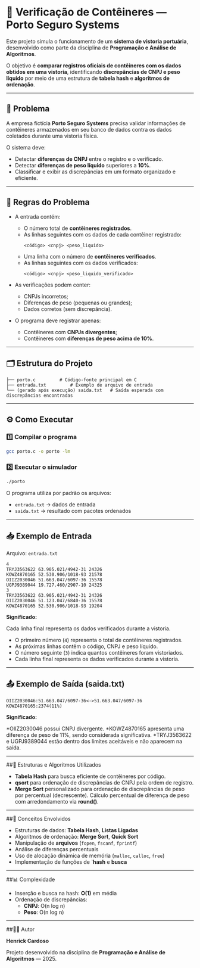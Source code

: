 # 🚢 Verificação de Contêineres — Porto Seguro Systems

Este projeto simula o funcionamento de um **sistema de vistoria portuária**, desenvolvido como parte da disciplina de **Programação e Análise de Algoritmos**.

O objetivo é **comparar registros oficiais de contêineres com os dados obtidos em uma vistoria**, identificando **discrepâncias de CNPJ e peso líquido** por meio de uma estrutura de **tabela hash** e **algoritmos de ordenação**.

---

## 🎯 Problema

A empresa fictícia **Porto Seguro Systems** precisa validar informações de contêineres armazenados em seu banco de dados contra os dados coletados durante uma vistoria física.

O sistema deve:
* Detectar **diferenças de CNPJ** entre o registro e o verificado.
* Detectar **diferenças de peso líquido** superiores a **10%**.
* Classificar e exibir as discrepâncias em um formato organizado e eficiente.

---

## 📜 Regras do Problema

* A entrada contém:
  * O número total de **contêineres registrados**.
  * As linhas seguintes com os dados de cada contêiner registrado:
    ```
    <código> <cnpj> <peso_liquido>
    ```
  * Uma linha com o número de **contêineres verificados**.
  * As linhas seguintes com os dados verificados:
    ```
    <código> <cnpj> <peso_liquido_verificado>
    ```

* As verificações podem conter:
  * CNPJs incorretos;
  * Diferenças de peso (pequenas ou grandes);
  * Dados corretos (sem discrepância).

* O programa deve registrar apenas:
  * Contêineres com **CNPJs divergentes**;
  * Contêineres com **diferenças de peso acima de 10%**.

---

## 🗂️ Estrutura do Projeto

```
├── porto.c         # Código-fonte principal em C
├── entrada.txt         # Exemplo de arquivo de entrada
└── (gerado após execução) saida.txt   # Saída esperada com discrepâncias encontradas
```

---

## ⚙️ Como Executar

### 1️⃣ Compilar o programa

```bash
gcc porto.c -o porto -lm
```

### 2️⃣ Executar o simulador

```bash
./porto
```

O programa utiliza por padrão os arquivos:

* `entrada.txt` → dados de entrada
* `saida.txt` → resultado com pacotes ordenados

---

## 📥 Exemplo de Entrada

Arquivo: `entrada.txt`

```text
4
TRYJ3563622 63.905.021/4942-31 24326
KOWZ4870165 52.530.906/1018-93 21578
OIIZ2030046 51.663.047/6097-36 15578
UGPJ9389044 19.727.460/2907-10 24325
3
TRYJ3563622 63.905.021/4942-31 24326
OIIZ2030046 51.123.047/6840-36 15578
KOWZ4870165 52.530.906/1018-93 19204
```

**Significado:**

Cada linha final representa os dados verificados durante a vistoria.
* O primeiro número (`4`) representa o total de contêineres registrados.
* As próximas linhas contêm o código, CNPJ e peso líquido.
* O número seguinte (`3`) indica quantos contêineres foram vistoriados.
* Cada linha final representa os dados verificados durante a vistoria.

---

## 📤 Exemplo de Saída (saida.txt)

```text
OIIZ2030046:51.663.047/6097-36<->51.663.047/6097-36
KOWZ4870165:2374(11%)
```

**Significado:**

*OIIZ2030046 possui CNPJ divergente.
*KOWZ4870165 apresenta uma diferença de peso de 11%, sendo considerada significativa.
*TRYJ3563622 e UGPJ9389044 estão dentro dos limites aceitáveis e não aparecem na saída.

---

##🧮 Estruturas e Algoritmos Utilizados

* **Tabela Hash** para busca eficiente de contêineres por código.
* **qsort** para ordenação de discrepâncias de CNPJ pela ordem de registro.
* **Merge Sort** personalizado para ordenação de discrepâncias de peso por percentual (decrescente).
Cálculo percentual de diferença de peso com arredondamento via **round()**.

---

##🧠 Conceitos Envolvidos

* Estruturas de dados: **Tabela Hash**, **Listas Ligadas**
* Algoritmos de ordenação: **Merge Sort**, **Quick Sort**
* Manipulação de **arquivos** (`fopen`, `fscanf`, `fprintf`)
* Análise de diferenças percentuais
* Uso de alocação dinâmica de memória (`malloc`, `calloc`, `free`)
* Implementação de funções de `**hash** e **busca**

---

##📊 Complexidade

* Inserção e busca na hash: **O(1)** em média
* Ordenação de discrepâncias:
  * **CNPJ**: O(n log n)
  * **Peso**: O(n log n)

---

##👨‍💻 Autor

**Henrick Cardoso**

Projeto desenvolvido na disciplina de **Programação e Análise de Algoritmos** — 2025.
